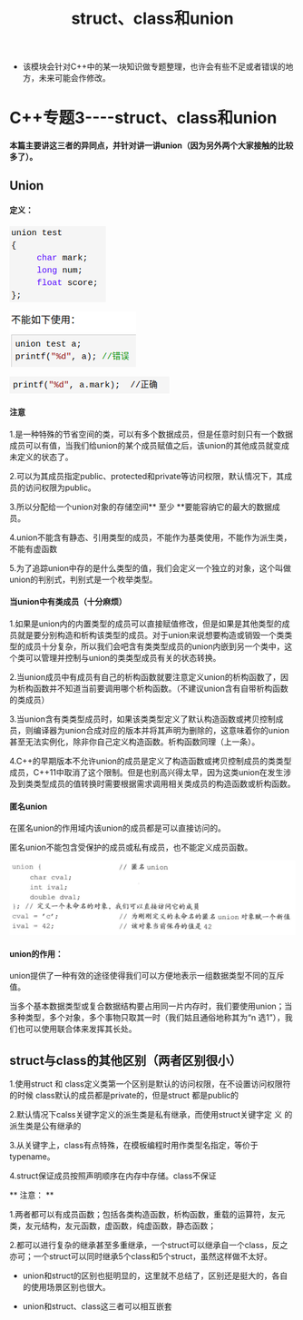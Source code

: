 ﻿---
layout: post
title:  "struct、class和union"
data: 星期日, 16. 二月 2020 03:04下午 
categories: C++
tags: 专题
---
* 该模块会针对C++中的某一块知识做专题整理，也许会有些不足或者错误的地方，未来可能会作修改。

# C++专题3----struct、class和union

#### 本篇主要讲这三者的异同点，并针对讲一讲union（因为另外两个大家接触的比较多了）。


## Union

#### 定义： 

![](https://github.com/LLLibra/LLLibra.github.io/raw/master/_posts/imgs/20200216-160016.png)

![](https://github.com/LLLibra/LLLibra.github.io/raw/master/_posts/imgs/20200216-160054.png)

![](https://github.com/LLLibra/LLLibra.github.io/raw/master/_posts/imgs/20200216-160105.png)

#### 注意

1.是一种特殊的节省空间的类，可以有多个数据成员，但是任意时刻只有一个数据成员可以有值，当我们给union的某个成员赋值之后，该union的其他成员就变成未定义的状态了。

2.可以为其成员指定public、protected和private等访问权限，默认情况下，其成员的访问权限为public。

3.所以分配给一个union对象的存储空间** 至少 **要能容纳它的最大的数据成员。

4.union不能含有静态、引用类型的成员，不能作为基类使用，不能作为派生类，不能有虚函数

5.为了追踪union中存的是什么类型的值，我们会定义一个独立的对象，这个叫做union的判别式，判别式是一个枚举类型。

#### 当union中有类成员（十分麻烦）
1.如果是union内的内置类型的成员可以直接赋值修改，但是如果是其他类型的成员就是要分别构造和析构该类型的成员。对于union来说想要构造或销毁一个类类型的成员十分复杂，所以我们会吧含有类类型成员的union内嵌到另一个类中，这个类可以管理并控制与union的类类型成员有关的状态转换。

2.当union成员中有成员有自己的析构函数就要注意定义union的析构函数了，因为析构函数并不知道当前要调用哪个析构函数。（不建议union含有自带析构函数的类成员）

3.当union含有类类型成员时，如果该类类型定义了默认构造函数或拷贝控制成员，则编译器为union合成对应的版本并将其声明为删除的，这意味着你的union甚至无法实例化，除非你自己定义构造函数。析构函数同理（上一条）。

4.C++的早期版本不允许union的成员是定义了构造函数或拷贝控制成员的类类型成员，C++11中取消了这个限制。但是也别高兴得太早，因为这类union在发生涉及到类类型成员的值转换时需要根据需求调用相关类成员的构造函数或析构函数。

#### 匿名union
在匿名union的作用域内该union的成员都是可以直接访问的。

匿名union不能包含受保护的成员或私有成员，也不能定义成员函数。

![](https://github.com/LLLibra/LLLibra.github.io/raw/master/_posts/imgs/20200216-154334.png)

#### union的作用： 

union提供了一种有效的途径使得我们可以方便地表示一组数据类型不同的互斥值。

当多个基本数据类型或复合数据结构要占用同一片内存时，我们要使用union；当多种类型，多个对象，多个事物只取其一时（我们姑且通俗地称其为“n 选1”），我们也可以使用联合体来发挥其长处。



## struct与class的其他区别（两者区别很小）

1.使用struct 和 class定义类第一个区别是默认的访问权限，在不设置访问权限符的时候 class默认的成员都是private的，但是struct 都是public的
    
 2.默认情况下calss关键字定义的派生类是私有继承，而使用struct关键字定 义  的派生类是公有继承的
  
3.从关键字上，class有点特殊，在模板编程时用作类型名指定，等价于typename。

4.struct保证成员按照声明顺序在内存中存储。class不保证
 
** 注意： **

1.两者都可以有成员函数；包括各类构造函数，析构函数，重载的运算符，友元类，友元结构，友元函数，虚函数，纯虚函数，静态函数；

 2.都可以进行复杂的继承甚至多重继承，一个struct可以继承自一个class，反之亦可；一个struct可以同时继承5个class和5个struct，虽然这样做不太好。
 
 * union和struct的区别也挺明显的，这里就不总结了，区别还是挺大的，各自的使用场景区别也很大。
 
 * union和struct、class这三者可以相互嵌套
